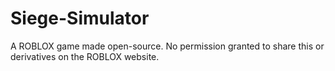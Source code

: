 # Siege-Simulator
A ROBLOX game made open-source. No permission granted to share this or derivatives on the ROBLOX website.
